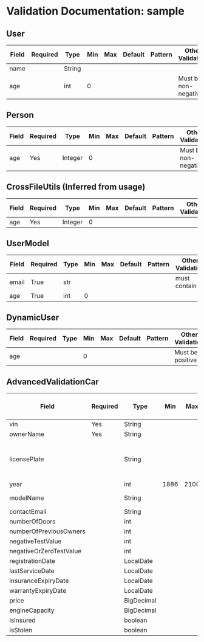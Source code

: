 # Validation Documentation: sample

## User

| Field | Required | Type | Min | Max | Default | Pattern | Other Validation |
|---|---|---|---|---|---|---|---|
| name |  | String |  |  |  |  |  |
| age |  | int | 0 |  |  |  | Must be non-negative |

## Person

| Field | Required | Type | Min | Max | Default | Pattern | Other Validation |
|---|---|---|---|---|---|---|---|
| age | Yes | Integer | 0 |  |  |  | Must be non-negative |



## CrossFileUtils (Inferred from usage)

| Field | Required | Type | Min | Max | Default | Pattern | Other Validation |
|---|---|---|---|---|---|---|---|
| age | Yes | Integer | 0 |  |  |  |  |

## UserModel

| Field | Required | Type | Min | Max | Default | Pattern | Other Validation |
|---|---|---|---|---|---|---|---|
| email | True | str |  |  |  |  | must contain @ |
| age | True | int | 0 |  |  |  |  |

## DynamicUser

| Field | Required | Type | Min | Max | Default | Pattern | Other Validation |
|---|---|---|---|---|---|---|---|
| age |  |  | 0 |  |  |  | Must be positive |

## AdvancedValidationCar

| Field             | Required | Type       | Min     | Max      | Pattern                     | Email     | Positive | PositiveOrZero | Negative | NegativeOrZero | Past          | PastOrPresent | Future         | FutureOrPresent | DecimalMin    | DecimalMax      | Digits (integer,fraction) | AssertTrue | AssertFalse | Size (min, max) | Other Validation |
|----------------------|----------|------------|---------|----------|-----------------------------|-----------|----------|-----------------|----------|-----------------|---------------|---------------|----------------|-----------------|----------------|-----------------|-----------------------|-------------|-------------|-----------------|--------------------|
| vin                 | Yes      | String     |          |          |                             |           |          |                 |          |                 |               |               |                 |                 |                 |                 |                       |             |             |                 |                    |
| ownerName           | Yes      | String     |          |          |                             |           |          |                 |          |                 |               |               |                 |                 |                 |                 |                       |             |             |                 |                    |
| licensePlate        |          | String     |          |          | [A-Z]{2}[0-9]{2} [A-Z]{3} |           |          |                 |          |                 |               |               |                 |                 |                 |                 |                       |             |             |                 |                    |
| year                |          | int        | 1886    | 2100     |                             |           |          |                 |          |                 |               |               |                 |                 |                 |                 |                       |             |             |                 |                    |
| modelName           |          | String     |          |          |                             |           |          |                 |          |                 |               |               |                 |                 |                 |                 |                       |             |             | 2, 30            |                    |
| contactEmail        |          | String     |          |          |                             | Yes       |          |                 |          |                 |               |               |                 |                 |                 |                 |                       |             |             |                 |                    |
| numberOfDoors       |          | int        |          |          |                             |           | Yes      |                 |          |                 |               |               |                 |                 |                 |                 |                       |             |             |                 |                    |
| numberOfPreviousOwners |          | int        |          |          |                             |           |          | Yes              |          |                 |               |               |                 |                 |                 |                 |                       |             |             |                 |                    |
| negativeTestValue    |          | int        |          |          |                             |           |          |                 | Yes      |                 |               |               |                 |                 |                 |                 |                       |             |             |                 |                    |
| negativeOrZeroTestValue |          | int        |          |          |                             |           |          |                 |          | Yes              |               |               |                 |                 |                 |                 |                       |             |             |                 |                    |
| registrationDate    |          | LocalDate  |          |          |                             |           |          |                 |          |                 | Yes           |               |                 |                 |                 |                 |                       |             |             |                 |                    |
| lastServiceDate     |          | LocalDate  |          |          |                             |           |          |                 |          |                 |               | Yes           |                 |                 |                 |                 |                       |             |             |                 |                    |
| insuranceExpiryDate |          | LocalDate  |          |          |                             |           |          |                 |          |                 |               |               | Yes           |                 |                 |                 |                       |             |             |                 |                    |
| warrantyExpiryDate  |          | LocalDate  |          |          |                             |           |          |                 |          |                 |               |               |                 | Yes              |                 |                 |                       |             |             |                 |                    |
| price               |          | BigDecimal |          |          |                             |           |          |                 |          |                 |               |               |                 |                 | 0.0             | 1000000.0        |                       |             |             |                 |                    |
| engineCapacity      |          | BigDecimal |          |          |                             |           |          |                 |          |                 |               |               |                 |                 |                 |                 | 5, 2                 |             |             |                 |                    |
| isInsured           |          | boolean    |          |          |                             |           |          |                 |          |                 |               |               |                 |                 |                 |                 |                       | Yes          |             |                 |                    |
| isStolen            |          | boolean    |          |          |                             |           |          |                 |          |                 |               |               |                 |                 |                 |                 |                       |             | Yes          |                 |                    |

